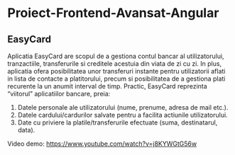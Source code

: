 # Proiect-Frontend-Avansat-Angular
## EasyCard

  Aplicatia EasyCard are scopul de a gestiona contul bancar al utilizatorului, tranzactiile, transferurile si creditele acestuia din viata de zi cu zi. In plus, aplicatia ofera posibilitatea unor transferuri instante pentru utilizatorii aflati in lista de contacte a platitorului, precum si posibilitatea de a gestiona plati recurente la un anumit interval de timp. Practic, EasyCard reprezinta “viitorul” aplicatiilor bancare, preia:
1.	Datele personale ale utilizatorului (nume, prenume, adresa de mail etc.).
2.	Datele cardului/cardurilor salvate pentru a facilita actiunile utilizatorului.
3.	Date cu priviere la platile/transferurile efectuate (suma, destinatarul, data).

Video demo: https://www.youtube.com/watch?v=j8KYWGtG56w
